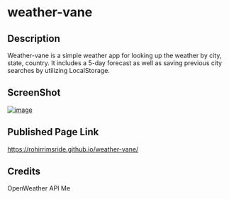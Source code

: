 # weather-vane

## Description
Weather-vane is a simple weather app for looking up the weather by city, state, country.  It includes a 5-day forecast as well as saving previous city searches by utilizing LocalStorage.  

## ScreenShot

[![image](https://user-images.githubusercontent.com/96882225/173377978-acd23fb4-2bca-4fff-969a-9f81149aa1d7.png)](https://rohirrimsride.github.io/weather-vane/)


## Published Page Link

https://rohirrimsride.github.io/weather-vane/

## Credits

OpenWeather API
Me
